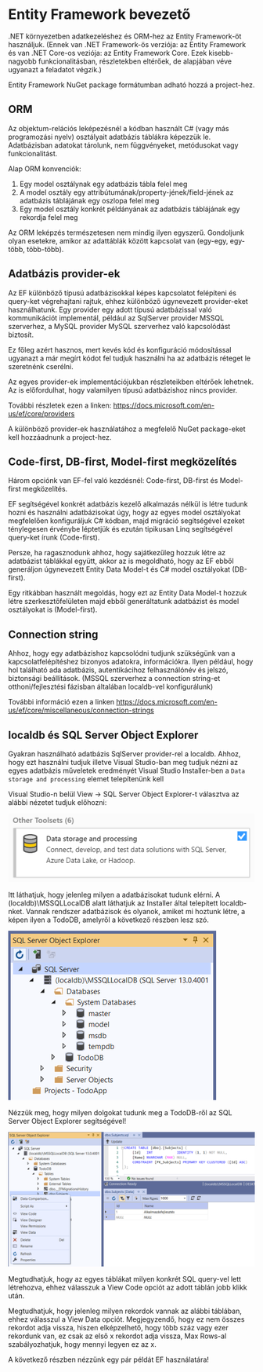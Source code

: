 # Entity Framework bevezető
.NET környezetben adatkezeléshez és ORM-hez az Entity Framework-öt használjuk. (Ennek van .NET Framework-ös verziója: az Entity Framework és van .NET Core-os veziója: az Entity Framework Core. Ezek kisebb-nagyobb funkcionalitásban, részletekben eltérőek, de alapjában véve ugyanazt a feladatot végzik.)

Entity Framework NuGet package formátumban adható hozzá a project-hez. 

## ORM
Az objektum-relációs leképezésnél a kódban használt C# (vagy más programozási nyelv) osztályait adatbázis táblákra képezzük le. Adatbázisban adatokat tárolunk, nem függvényeket, metódusokat vagy funkcionalitást.

Alap ORM konvenciók:
1. Egy model osztálynak egy adatbázis tábla felel meg
2. A model osztály egy attribútumának/property-jének/field-jének az adatbázis táblájának egy oszlopa felel meg
3. Egy model osztály konkrét példányának az adatbázis táblájának egy rekordja felel meg

Az ORM leképzés természetesen nem mindig ilyen egyszerű. Gondoljunk olyan esetekre, amikor az adattáblák között kapcsolat van (egy-egy, egy-több, több-több). 

## Adatbázis provider-ek

Az EF különböző típusú adatbázisokkal képes kapcsolatot felépíteni és query-ket végrehajtani rajtuk, ehhez különböző úgynevezett provider-eket használhatunk. Egy provider egy adott típusú adatbázissal való kommunikációt implementál, például az SqlServer provider MSSQL szerverhez, a MySQL provider MySQL szerverhez való kapcsolódást biztosít.

Ez főleg azért hasznos, mert kevés kód és konfiguráció módosítással ugyanazt a már megírt kódot fel tudjuk használni ha az adatbázis réteget le szeretnénk cserélni.

Az egyes provider-ek implementációjukban részleteikben eltérőek lehetnek. Az is előfordulhat, hogy valamilyen típusú adatbázishoz nincs provider.

További részletek ezen a linken: https://docs.microsoft.com/en-us/ef/core/providers

A különböző provider-ek használatához a megfelelő NuGet package-eket kell hozzáadnunk a project-hez.

## Code-first, DB-first, Model-first megközelítés
Három opciónk van EF-fel való kezdésnél: Code-first, DB-first és Model-first megközelítés.

EF segítségével konkrét adatbázis kezelő alkalmazás nélkül is létre tudunk hozni és használni adatbázisokat úgy, hogy az egyes model osztályokat megfelelően konfiguráljuk C# kódban, majd migráció segítségével ezeket ténylegesen érvénybe léptetjük és ezután tipikusan Linq segítségével query-ket írunk (Code-first). 

Persze, ha ragasznodunk ahhoz, hogy sajátkezűleg hozzuk létre az adatbázist táblákkal együtt, akkor az is megoldható, hogy az EF ebből generáljon úgynevezett Entity Data Model-t és C# model osztályokat (DB-first).

Egy ritkábban használt megoldás, hogy ezt az Entity Data Model-t hozzuk létre szerkesztőfelületen majd ebből generáltatunk adatbázist és model osztályokat is (Model-first).

## Connection string
Ahhoz, hogy egy adatbázishoz kapcsolódni tudjunk szükségünk van a kapcsolatfelépítéshez bizonyos adatokra, információkra. Ilyen például, hogy hol található ada adatbázis, autentikácihoz felhasználónév és jelszó, biztonsági beállítások. (MSSQL szerverhez a connection string-et otthoni/fejlesztési fázisban általában localdb-vel konfigurálunk)

További információ ezen a linken https://docs.microsoft.com/en-us/ef/core/miscellaneous/connection-strings

## localdb és SQL Server Object Explorer
Gyakran használható adatbázis SqlServer provider-rel a localdb. Ahhoz, hogy ezt használni tudjuk illetve Visual Studio-ban meg tudjuk nézni az egyes adatbázis műveletek eredményét Visual Studio Installer-ben a ```Data storage and processing``` elemet telepítenünk kell

Visual Studio-n belül View -> SQL Server Object Explorer-t választva az alábbi nézetet tudjuk előhozni:

![Visual Sturio Installer setup](img/01.png "Visual Sturio Installer setup")

Itt láthatjuk, hogy jelenleg milyen a adatbázisokat tudunk elérni. A (localdb)\MSSQLLocalDB alatt láthatjuk az Installer által telepített localdb-nket. Vannak rendszer adatbázisok és olyanok, amiket mi hoztunk létre, a képen ilyen a TodoDB, amelyről a következő részben lesz szó.

![SQL Server Object Explorer](img/02.png "SQL Server Object Explorer")

Nézzük meg, hogy milyen dolgokat tudunk meg a TodoDB-ről az SQL Server Object Explorer segítségével!

![TodoDB](img/03.png "TodoDB")

Megtudhatjuk, hogy az egyes táblákat milyen konkrét SQL query-vel lett létrehozva, ehhez válasszuk a View Code opciót az adott táblán jobb klikk után.

Megtudhatjuk, hogy jelenleg milyen rekordok vannak az alábbi táblában, ehhez válasszul a View Data opciót. Megjegyzendő, hogy ez nem összes rekordot adja vissza, hiszen elképzelhető, hogy több száz vagy ezer rekordunk van, ez csak az első x rekordot adja vissza, Max Rows-al szabályozhatjuk, hogy mennyi legyen ez az x.



A következő részben nézzünk egy pár példát EF használatára!